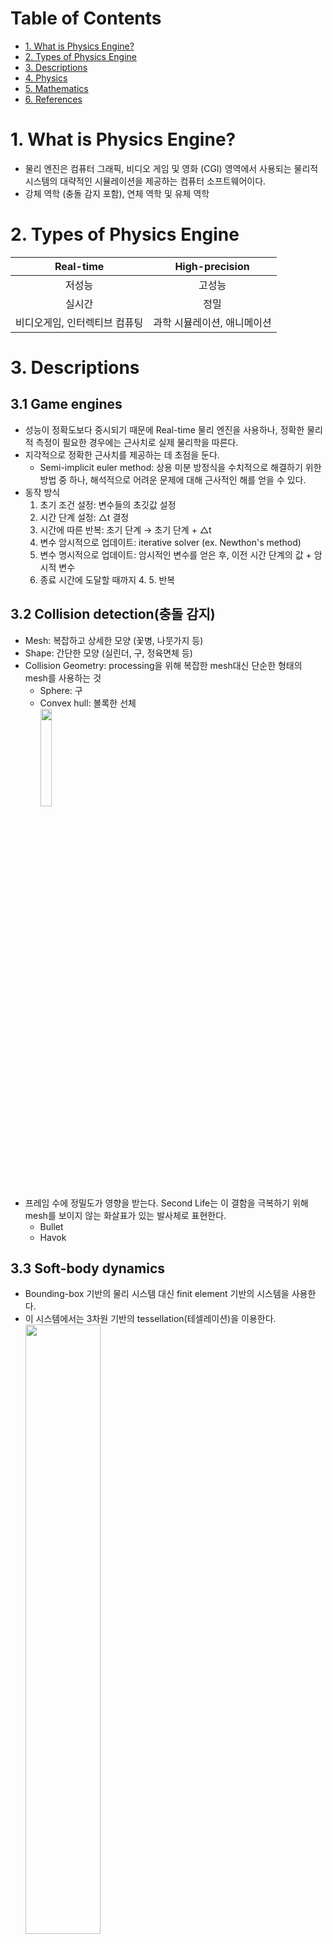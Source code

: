 # Table of Contents

- [1. What is Physics Engine?](#1-what-is-physics-engine)
- [2. Types of Physics Engine](#2-types-of-physics-engine)
- [3. Descriptions](#3-descriptions)
- [4. Physics](#4-physics)
- [5. Mathematics](#5-mathematics)
- [6. References](#6-references)


# 1. What is Physics Engine?
- 물리 엔진은 컴퓨터 그래픽, 비디오 게임 및 영화 (CGI) 영역에서 사용되는 물리적 시스템의 대략적인 시뮬레이션을 제공하는 컴퓨터 소프트웨어이다.
- 강체 역학 (충돌 감지 포함), 연체 역학 및 유체 역학


# 2. Types of Physics Engine

Real-time | High-precision
:---:|:---:
저성능 | 고성능
실시간 | 정밀
비디오게임, 인터렉티브 컴퓨팅 | 과학 시뮬레이션, 애니메이션


# 3. Descriptions
## 3.1 Game engines
- 성능이 정확도보다 중시되기 때문에 Real-time 물리 엔진을 사용하나, 정확한 물리적 측정이 필요한 경우에는 근사치로 실제 물리학을 따른다.
- 지각적으로 정확한 근사치를 제공하는 데 초점을 둔다.
	- Semi-implicit euler method: 상용 미분 방정식을 수치적으로 해결하기 위한 방법 중 하나, 해석적으로 어려운 문제에 대해 근사적인 해를 얻을 수 있다.
- 동작 방식
	1. 초기 조건 설정: 변수들의 초깃값 설정
	2. 시간 단계 설정: △t 결정
	3. 시간에 따른 반복: 초기 단계 → 초기 단계 + △t
	4. 변수 암시적으로 업데이트: iterative solver (ex. Newthon's method)
	5. 변수 명시적으로 업데이트: 암시적인 변수를 얻은 후, 이전 시간 단계의 값 + 암시적 변수
	6. 종료 시간에 도달할 때까지 4. 5. 반복

## 3.2 Collision detection(충돌 감지)
- Mesh: 복잡하고 상세한 모양 (꽃병, 나뭇가지 등)
- Shape: 간단한 모양 (실린더, 구, 정육면체 등)
- Collision Geometry: processing을 위해 복잡한 mesh대신 단순한 형태의 mesh를 사용하는 것
	- Sphere: 구
	- Convex hull: 볼록한 선체 <br> <img src="https://upload.wikimedia.org/wikipedia/commons/thumb/8/8e/Extreme_points.svg/1024px-Extreme_points.svg.png" width="20%" height="20%"/>
- 프레임 수에 정밀도가 영향을 받는다. Second Life는 이 결함을 극복하기 위해 mesh를 보이지 않는 화살표가 있는 발사체로 표현한다.
	- Bullet
	- Havok

## 3.3 Soft-body dynamics
- Bounding-box 기반의 물리 시스템 대신 finit element 기반의 시스템을 사용한다.
- 이 시스템에서는 3차원 기반의 tessellation(테셀레이션)을 이용한다. <br/>
<img src="https://i.namu.wiki/i/2tNflvmSiAfsQSfDezK2Kv62alfrjbH2I1zFo4Lfu7SQGYJK1cX1ccRZZJMVbd4SzNwUnaq9A0NCAbBHedDtEcHOMkSlAOEjccmxRC9lmsRZ6YIqsih6xxstVFZub8sbpyG9kpKYR-pX6P96igZmOQ.webp" width="50%" height="50%"/><br/>
- Tessellation은 물리적 특성(toughness, platicity 등)을 가지고 있는 여러 개의 finite element로 구성된다. 예를 들어 3d 애니메이션에서 캐릭터를 모델링한 요소를 보면 복잡한 형태의 모양이 여러개의 단순한 모양으로 이루어져 있는것을 볼 수 있다.
- 이러한 특성상 높은  사양의 CPU혹은 GPU를 요구한다.
- 이 finite element들은 solver(솔버)에 의해 3D 객체의 stress(응력)을 모델링하는데 사용된다. 이 stress는 현실적인 물리적 파괴 또는 변형을 표현하는데 사용된다. 이 finite element의 개수가 늘어날 수록 더 정확한 물리 시뮬레이션이 가능하다.
- 이 3D객체의 시각적 표현은 CPU나 GPU 자체의 내부의 deformation shader(셰이더)를 통해 이루어진다.

## 3.4 Brownian motion(브라운 운동)
- 브라운 운동이란 액체나 기체 속에서 미소입자들이 불규칙하게 운동하는 현상을 말한다. 여기서는 실제 세계에서는 물체들이 실제로 미세하게 움직이고 있다는 것으로 이해하겠다.
- Game Physics에서는 모든 물체의 미세한 움직임을 항상 계산하기에는(jitter) CPU에 무리가 가기 때문에, 일정 시간 동안 특정 거리 이상 움직이지 않은 객체의 물리 계산을 비활성화하는데, 이를 "sleep", 즉 휴면 상태라고 한다.

## 3.5 Paradims
- Game Physics 시스템의 구성요소
	- Collision Detection/Collision Response: 충돌 감지 및 응답
	- Dynamics Simulation: 개체에 영향을 미치는 힘 해결
	- Fluid Simulation: 유체 시뮬레이션
	- Animation Control System: 애니메이션 제어 시스템
	- Asset Integration Tools: 통합 도구
- 물체의 물리적 시뮬레이션의 세 가지 주요 패러다임
	- Penalty Method: 상호작용을 일반적으로 질량-스프링 시스템으로 모델링하는 방법, 강체가 아닌 물체나 천막과 같은 유연한 구조물을 시뮬레이션할 때 주로 사용된다.
	- Constraint Based Methods: 물리적 법칙을 추정하는 제약 방정식을 해결하는 방법, 물체 간의 충돌, 관절 제약, 연결 제약 등을 고려하여 물리적 동작을 모델링할 때 주로 사용된다.
	- Impulse Based Methods: 물체 간의 충돌이나 상호작용에 충격을 적용하는 방법, 물체의 운동량, 에너지, 강체의 회전 등을 모델링할 때 주로 사용된다.
	- Hybrid Method: 위의 패러다임들의 측면을 결합한 방법, 정 상황에 따라 다양한 물리 시뮬레이션 요구사항을 충족시키기 위해 사용된다.

# 4. Physics

# 5. Methematics

# 6. References
- [Game physics - Wikipedia](https://en.wikipedia.org/wiki/Game_physics)
- 
